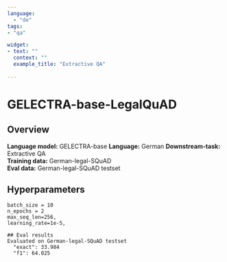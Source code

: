 ```yaml
---
language: 
  - "de"
tags:
- "qa"

widget:
- text: ""
  context: ""
  example_title: "Extractive QA"
  
---
```

# GELECTRA-base-LegalQuAD
## Overview
**Language model:** GELECTRA-base
**Language:** German
**Downstream-task:** Extractive QA  
**Training data:** German-legal-SQuAD   
**Eval data:** German-legal-SQuAD testset
## Hyperparameters
```
batch_size = 10
n_epochs = 2
max_seq_len=256,
learning_rate=1e-5,

## Eval results
Evaluated on German-legal-SQuAD testset
  "exact": 33.984
  "f1": 64.025

